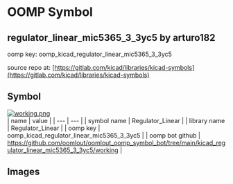 # OOMP Symbol  
## regulator_linear_mic5365_3_3yc5  by arturo182  
  
oomp key: oomp_kicad_regulator_linear_mic5365_3_3yc5  
  
source repo at: [https://gitlab.com/kicad/libraries/kicad-symbols](https://gitlab.com/kicad/libraries/kicad-symbols)  
## Symbol  
  
[![working.png](working_600.png)](working.png)  
| name | value | 
| --- | --- | 
| symbol name | Regulator_Linear | 
| library name | Regulator_Linear | 
| oomp key | oomp_kicad_regulator_linear_mic5365_3_3yc5 | 
| oomp bot github | https://github.com/oomlout/oomlout_oomp_symbol_bot/tree/main/kicad_regulator_linear_mic5365_3_3yc5/working | 
## Images  

